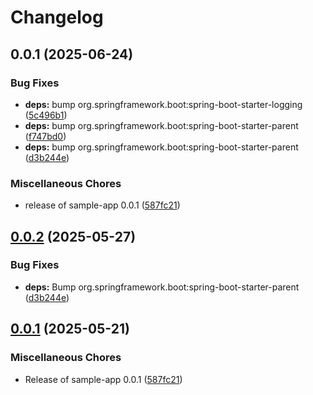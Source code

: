 # Changelog

## 0.0.1 (2025-06-24)


### Bug Fixes

* **deps:** bump org.springframework.boot:spring-boot-starter-logging ([5c496b1](https://github.com/MatthiasKuehne/github-unleashed-sample-app/commit/5c496b1cf437d8179816f599866953c4ccb252c5))
* **deps:** bump org.springframework.boot:spring-boot-starter-parent ([f747bd0](https://github.com/MatthiasKuehne/github-unleashed-sample-app/commit/f747bd00d485756a06952e306dc0fdf4e7a55822))
* **deps:** bump org.springframework.boot:spring-boot-starter-parent ([d3b244e](https://github.com/MatthiasKuehne/github-unleashed-sample-app/commit/d3b244ea3b90dc0b27691d3768136dcd0f36f40a))


### Miscellaneous Chores

* release of sample-app 0.0.1 ([587fc21](https://github.com/MatthiasKuehne/github-unleashed-sample-app/commit/587fc2178f703b0bbd338d5969e7a07695e84eaa))

## [0.0.2](https://github.com/EBCONT-Conference/github-unleashed-sample-app/compare/v0.0.1...v0.0.2) (2025-05-27)


### Bug Fixes

* **deps:** Bump org.springframework.boot:spring-boot-starter-parent ([d3b244e](https://github.com/EBCONT-Conference/github-unleashed-sample-app/commit/d3b244ea3b90dc0b27691d3768136dcd0f36f40a))

## [0.0.1](https://github.com/EBCONT-Conference/github-unleashed-sample-app/compare/v0.0.1...v0.0.1) (2025-05-21)


### Miscellaneous Chores

* Release of sample-app 0.0.1 ([587fc21](https://github.com/EBCONT-Conference/github-unleashed-sample-app/commit/587fc2178f703b0bbd338d5969e7a07695e84eaa))
